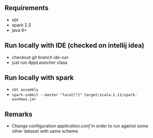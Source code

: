 ## Requirements

- sbt
- spark 2.3
- java 6+

## Run locally with IDE (checked on intellij idea)

- checkout git branch _ide-run_
- just run _AppLauncher_ class

## Run locally with spark

- `sbt assembly`
- `spark-submit --master "local[*]" target/scala-2.11/spark-windows.jar`

## Remarks

- Change configuration _application.conf_ in order to run against some other dataset with same scheme 